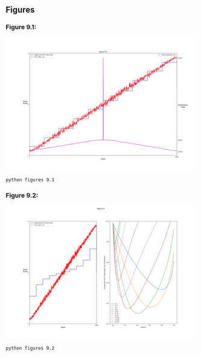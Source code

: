 ## Figures

### Figure 9.1:

![fig9.1.png](plots/fig9.1.png)


```bash
python figures 9.1
```

### Figure 9.2:

![fig9.2.png](plots/fig9.2.png)


```bash
python figures 9.2
```
